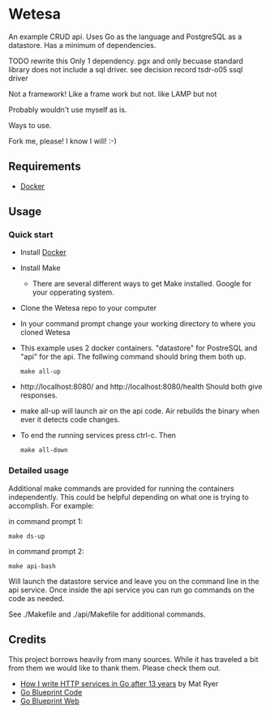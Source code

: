 # Wetesa

An example CRUD api. Uses Go as the language and PostgreSQL as a datastore. Has a minimum of dependencies.

TODO rewrite this
Only 1 dependency. pgx and only becuase standard library does not include a sql driver. see decision record tsdr-o05 ssql driver

Not a framework! Like a frame work but not. like LAMP but not

Probably wouldn't use myself as is.

Ways to use.

Fork me, please! I know I will! :-)

## Requirements

- [Docker](https://www.docker.com/)

## Usage

### Quick start

- Install [Docker](https://www.docker.com/)
- Install Make
    - There are several different ways to get Make installed. Google for your opperating system.
- Clone the Wetesa repo to your computer
- In your command prompt change your working directory to where you cloned Wetesa
- This example uses 2 docker containers. "datastore" for PostreSQL and "api" for the api. The follwing command should bring them both up.

      make all-up

- http://localhost:8080/ and http://localhost:8080/health Should both give responses.
- make all-up will launch air on the api code. Air rebuilds the binary when ever it detects code changes.
- To end the running services press ctrl-c. Then

      make all-down

### Detailed usage

Additional make commands are provided for running the containers independently. This could be helpful depending on what one is trying to accomplish. For example:

in command prompt 1:

    make ds-up

in command prompt 2:

    make api-bash

Will launch the datastore service and leave you on the command line in the api service. Once inside the api service you can run go commands on the code as needed.

See ./Makefile and ./api/Makefile for additional commands.

## Credits

This project borrows heavily from many sources. While it has traveled a bit from them we would like to thank them. Please check them out.

- [How I write HTTP services in Go after 13 years](https://grafana.com/blog/2024/02/09/how-i-write-http-services-in-go-after-13-years/) by Mat Ryer
- [Go Blueprint Code](https://github.com/Melkeydev/go-blueprint)
- [Go Blueprint Web](https://go-blueprint.dev/)

